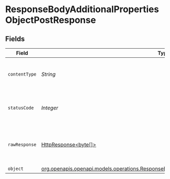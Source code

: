 # ResponseBodyAdditionalPropertiesObjectPostResponse


## Fields

| Field                                                                                                                                                                              | Type                                                                                                                                                                               | Required                                                                                                                                                                           | Description                                                                                                                                                                        |
| ---------------------------------------------------------------------------------------------------------------------------------------------------------------------------------- | ---------------------------------------------------------------------------------------------------------------------------------------------------------------------------------- | ---------------------------------------------------------------------------------------------------------------------------------------------------------------------------------- | ---------------------------------------------------------------------------------------------------------------------------------------------------------------------------------- |
| `contentType`                                                                                                                                                                      | *String*                                                                                                                                                                           | :heavy_check_mark:                                                                                                                                                                 | HTTP response content type for this operation                                                                                                                                      |
| `statusCode`                                                                                                                                                                       | *Integer*                                                                                                                                                                          | :heavy_check_mark:                                                                                                                                                                 | HTTP response status code for this operation                                                                                                                                       |
| `rawResponse`                                                                                                                                                                      | [HttpResponse<byte[]>](https://docs.oracle.com/en/java/javase/11/docs/api/java.net.http/java/net/http/HttpResponse.html)                                                           | :heavy_check_mark:                                                                                                                                                                 | Raw HTTP response; suitable for custom response parsing                                                                                                                            |
| `object`                                                                                                                                                                           | [org.openapis.openapi.models.operations.ResponseBodyAdditionalPropertiesObjectPostResponseBody](../../models/operations/ResponseBodyAdditionalPropertiesObjectPostResponseBody.md) | :heavy_minus_sign:                                                                                                                                                                 | OK                                                                                                                                                                                 |